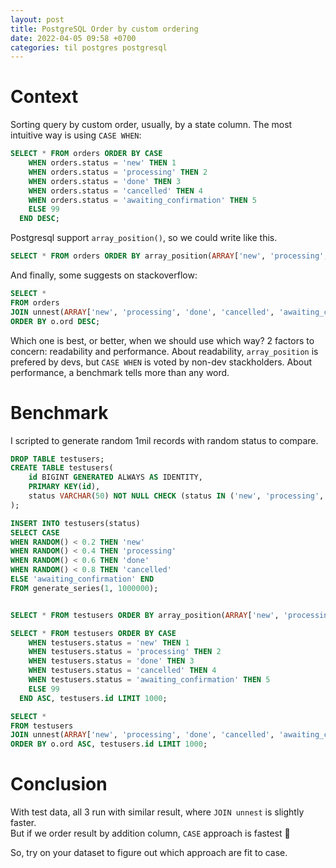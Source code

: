 ```yaml
---
layout: post
title: PostgreSQL Order by custom ordering
date: 2022-04-05 09:58 +0700
categories: til postgres postgresql
---
```


# Context

Sorting query by custom order, usually, by a state column. The most intuitive way is using `CASE WHEN`:

```sql
SELECT * FROM orders ORDER BY CASE
    WHEN orders.status = 'new' THEN 1
    WHEN orders.status = 'processing' THEN 2
    WHEN orders.status = 'done' THEN 3
    WHEN orders.status = 'cancelled' THEN 4
    WHEN orders.status = 'awaiting_confirmation' THEN 5
    ELSE 99
  END DESC;
```


Postgresql support `array_position()`, so we could write like this.

```sql
SELECT * FROM orders ORDER BY array_position(ARRAY['new', 'processing', 'done', 'cancelled', 'awaiting_confirmation']::varchar[], orders.status) DESC;
```

And finally, some suggests on stackoverflow:

```sql
SELECT *
FROM orders
JOIN unnest(ARRAY['new', 'processing', 'done', 'cancelled', 'awaiting_confirmation']) WITH ORDINALITY o(status, ord) USING (status)
ORDER BY o.ord DESC;
```

Which one is best, or better, when we should use which way? 2 factors to concern: readability and performance. About readability, `array_position` is prefered by devs, but `CASE WHEN` is voted by non-dev stackholders. About performance, a benchmark tells more than any word.

# Benchmark

I scripted to generate random 1mil records with random status to compare.

```sql
DROP TABLE testusers;
CREATE TABLE testusers(
    id BIGINT GENERATED ALWAYS AS IDENTITY,
    PRIMARY KEY(id),
    status VARCHAR(50) NOT NULL CHECK (status IN ('new', 'processing', 'done', 'cancelled', 'awaiting_confirmation'))
);

INSERT INTO testusers(status)
SELECT CASE
WHEN RANDOM() < 0.2 THEN 'new' 
WHEN RANDOM() < 0.4 THEN 'processing' 
WHEN RANDOM() < 0.6 THEN 'done' 
WHEN RANDOM() < 0.8 THEN 'cancelled' 
ELSE 'awaiting_confirmation' END
FROM generate_series(1, 1000000);


SELECT * FROM testusers ORDER BY array_position(ARRAY['new', 'processing', 'done', 'cancelled', 'awaiting_confirmation']::varchar[], testusers.status) ASC, testusers.id LIMIT 1000;

SELECT * FROM testusers ORDER BY CASE
    WHEN testusers.status = 'new' THEN 1
    WHEN testusers.status = 'processing' THEN 2
    WHEN testusers.status = 'done' THEN 3
    WHEN testusers.status = 'cancelled' THEN 4
    WHEN testusers.status = 'awaiting_confirmation' THEN 5
    ELSE 99
  END ASC, testusers.id LIMIT 1000;

SELECT *
FROM testusers
JOIN unnest(ARRAY['new', 'processing', 'done', 'cancelled', 'awaiting_confirmation']) WITH ORDINALITY o(status, ord) USING (status)
ORDER BY o.ord ASC, testusers.id LIMIT 1000;
```

# Conclusion

With test data, all 3 run with similar result, where `JOIN unnest` is slightly faster.<br />
But if we order result by addition column, `CASE` approach is fastest 🤔

So, try on your dataset to figure out which approach are fit to case.
